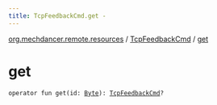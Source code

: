 ```yaml
---
title: TcpFeedbackCmd.get - 
---
```


[org.mechdancer.remote.resources](../index.html) / [TcpFeedbackCmd](index.html) / [get](./get.html)

# get

`operator fun get(id: `[`Byte`](https://kotlinlang.org/api/latest/jvm/stdlib/kotlin/-byte/index.html)`): `[`TcpFeedbackCmd`](index.html)`?`